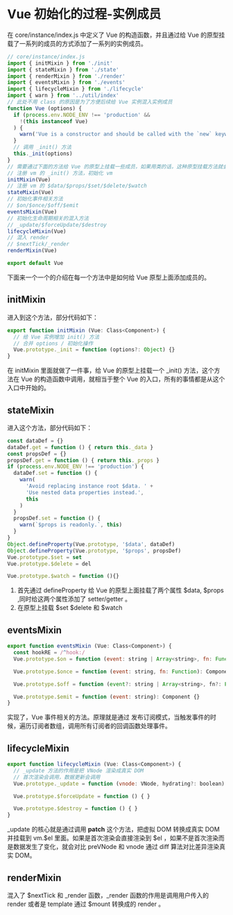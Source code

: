 # Vue 初始化的过程-实例成员

在 core/instance/index.js 中定义了 Vue 的构造函数，并且通过给 Vue 的原型挂载了一系列的成员的方式添加了一系列的实例成员。

```js
// core/instance/index.js
import { initMixin } from './init'
import { stateMixin } from './state'
import { renderMixin } from './render'
import { eventsMixin } from './events'
import { lifecycleMixin } from './lifecycle'
import { warn } from '../util/index'
// 此处不用 class 的原因是为了方便后续给 Vue 实例混入实例成员
function Vue (options) {
  if (process.env.NODE_ENV !== 'production' &&
    !(this instanceof Vue)
  ) {
    warn('Vue is a constructor and should be called with the `new` keyword')
  }
  // 调用 _init() 方法
  this._init(options)
}
// 需要通过下面的方法给 Vue 的原型上挂载一些成员，如果用类的话，这种原型挂载方法就会很不搭，所以这里使用的是构造函数。
// 注册 vm 的 _init() 方法，初始化 vm
initMixin(Vue)
// 注册 vm 的 $data/$props/$set/$delete/$watch
stateMixin(Vue)
// 初始化事件相关方法
// $on/$once/$off/$emit
eventsMixin(Vue)
// 初始化生命周期相关的混入方法
// _update/$forceUpdate/$destroy
lifecycleMixin(Vue)
// 混入 render
// $nextTick/_render
renderMixin(Vue)

export default Vue
```

下面来一个一个的介绍在每一个方法中是如何给 Vue 原型上面添加成员的。

## initMixin

进入到这个方法，部分代码如下：

```js
export function initMixin (Vue: Class<Component>) {
  // 给 Vue 实例增加 init() 方法
  // 合并 options / 初始化操作
  Vue.prototype._init = function (options?: Object) {}
}
```

在 initMixin 里面就做了一件事，给 Vue 的原型上挂载一个 _init() 方法，这个方法在 Vue 的构造函数中调用，就相当于整个 Vue 的入口，所有的事情都是从这个入口中开始的。

## stateMixin

进入这个方法，部分代码如下：

```js
const dataDef = {}
dataDef.get = function () { return this._data }
const propsDef = {}
propsDef.get = function () { return this._props }
if (process.env.NODE_ENV !== 'production') {
  dataDef.set = function () {
    warn(
      'Avoid replacing instance root $data. ' +
      'Use nested data properties instead.',
      this
    )
  }
  propsDef.set = function () {
    warn(`$props is readonly.`, this)
  }
}
Object.defineProperty(Vue.prototype, '$data', dataDef)
Object.defineProperty(Vue.prototype, '$props', propsDef)
Vue.prototype.$set = set
Vue.prototype.$delete = del

Vue.prototype.$watch = function (){}
```

1. 首先通过 defineProperty 给 Vue 的原型上面挂载了两个属性 $data,  $props ,同时给这两个属性添加了 setter/getter 。
2. 在原型上挂载 $set $delete 和 $watch 

## eventsMixin

```js
export function eventsMixin (Vue: Class<Component>) {
  const hookRE = /^hook:/
  Vue.prototype.$on = function (event: string | Array<string>, fn: Function): Component {}

  Vue.prototype.$once = function (event: string, fn: Function): Component {}

  Vue.prototype.$off = function (event?: string | Array<string>, fn?: Function): Component {}

  Vue.prototype.$emit = function (event: string): Component {}
}
```

实现了，Vue 事件相关的方法。原理就是通过 发布订阅模式，当触发事件的时候，遍历订阅者数组，调用所有订阅者的回调函数处理事件。

## lifecycleMixin

```js
export function lifecycleMixin (Vue: Class<Component>) {
  // _update 方法的作用是把 VNode 渲染成真实 DOM
  // 首次渲染会调用，数据更新会调用
  Vue.prototype._update = function (vnode: VNode, hydrating?: boolean) { }

  Vue.prototype.$forceUpdate = function () { }

  Vue.prototype.$destroy = function () { }
}
```

_update 的核心就是通过调用 __patch__ 这个方法，把虚拟 DOM 转换成真实 DOM 并挂载到 vm.$el 里面。如果是首次渲染会直接渲染到 $el ，如果不是首次渲染而是数据发生了变化，就会对比 preVNode 和 vnode 通过 diff 算法对比差异渲染真实 DOM。

## renderMixin

混入了 $nextTick 和 _render 函数，_render 函数的作用是调用用户传入的 render 或者是 template 通过 $mount 转换成的 render 。

